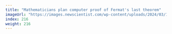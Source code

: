 ```yaml
---
title: "Mathematicians plan computer proof of Fermat's last theorem"
imageUrl: "https://images.newscientist.com/wp-content/uploads/2024/03/15125942/SEI_196127014.jpg?width=788"
index: 216
weight: 216
---
```

